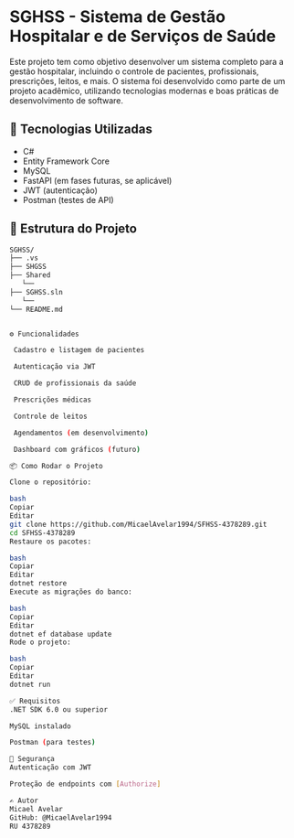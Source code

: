 # SGHSS - Sistema de Gestão Hospitalar e de Serviços de Saúde

Este projeto tem como objetivo desenvolver um sistema completo para a gestão hospitalar, incluindo o controle de pacientes, profissionais, prescrições, leitos, e mais. O sistema foi desenvolvido como parte de um projeto acadêmico, utilizando tecnologias modernas e boas práticas de desenvolvimento de software.

## 🚀 Tecnologias Utilizadas

- C#
- Entity Framework Core
- MySQL
- FastAPI (em fases futuras, se aplicável)
- JWT (autenticação)
- Postman (testes de API)

## 📁 Estrutura do Projeto

```bash
SGHSS/
├── .vs
├── SHGSS
├── Shared
   └──
├── SGHSS.sln
   └──
└── README.md


⚙️ Funcionalidades

 Cadastro e listagem de pacientes

 Autenticação via JWT

 CRUD de profissionais da saúde

 Prescrições médicas

 Controle de leitos

 Agendamentos (em desenvolvimento)

 Dashboard com gráficos (futuro)

📦 Como Rodar o Projeto

Clone o repositório:

bash
Copiar
Editar
git clone https://github.com/MicaelAvelar1994/SFHSS-4378289.git
cd SFHSS-4378289
Restaure os pacotes:

bash
Copiar
Editar
dotnet restore
Execute as migrações do banco:

bash
Copiar
Editar
dotnet ef database update
Rode o projeto:

bash
Copiar
Editar
dotnet run

✅ Requisitos
.NET SDK 6.0 ou superior

MySQL instalado

Postman (para testes)

🔐 Segurança
Autenticação com JWT

Proteção de endpoints com [Authorize]

✍️ Autor
Micael Avelar
GitHub: @MicaelAvelar1994
RU 4378289

